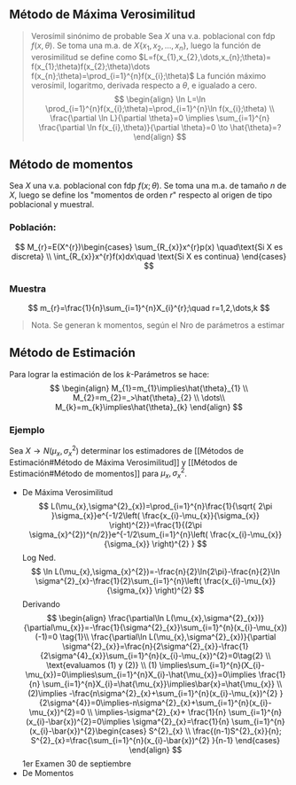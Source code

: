 ## Método de Máxima Verosimilitud
> Verosímil sinónimo de probable
Sea $X$ una v.a. poblacional con fdp $f(x,\theta)$. Se toma una m.a. de $X \{x_{1},x_{2},\dots,x_{n}\}$, luego la función de verosimilitud se define como $L=f(x_{1},x_{2},\dots,x_{n};\theta)= f(x_{1};\theta)f(x_{2};\theta)\dots f(x_{n};\theta)=\prod_{i=1}^{n}f(x_{i};\theta)$
La función máximo verosímil, logaritmo, derivada respecto a $\theta$, e igualado a cero.
$$
\begin{align}
\ln L=\ln \prod_{i=1}^{n}f(x_{i};\theta)=\prod_{i=1}^{n}\ln f(x_{i};\theta)   \\
\frac{\partial \ln L}{\partial \theta}=0 \implies \sum_{i=1}^{n} \frac{\partial \ln f(x_{i},\theta)}{\partial \theta}=0 \to \hat{\theta}=? 
\end{align}
$$
## Método de momentos
Sea $X$ una v.a. poblacional con fdp $f(x;\theta)$. Se toma una m.a. de tamaño $n$ de $X$, luego se define los "momentos de orden $r$" respecto al origen de tipo poblacional y muestral.
### Población: 
$$
M_{r}=E(X^{r})\begin{cases}
\sum_{R_{x}}x^{r}p(x) \quad\text{Si X es discreta} \\
\int_{R_{x}}x^{r}f(x)dx\quad \text{Si X es continua}
\end{cases}
$$
### Muestra
$$
m_{r}=\frac{1}{n}\sum_{i=1}^{n}X_{i}^{r};\quad r=1,2,\dots,k 
$$
> Nota. Se generan k momentos, según el Nro de parámetros a estimar
## Método de Estimación
Para lograr la estimación de los $k$-Parámetros se hace:
$$
\begin{align}
M_{1}=m_{1}\implies\hat{\theta}_{1} \\
M_{2}=m_{2}=_>\hat{\theta}_{2} \\
\dots\\
M_{k}=m_{k}\implies\hat{\theta}_{k}
\end{align}
$$
### Ejemplo 
Sea $X\to N(\mu_{x},\sigma_{x}^{2})$ determinar los estimadores de [[Métodos de Estimación#Método de Máxima Verosimilitud]] y [[Métodos de Estimación#Método de momentos]] para $\mu_{x}, \sigma_{x}^{2}$.
- De Máxima Verosimilitud
$$
L(\mu_{x},\sigma^{2}_{x})=\prod_{i=1}^{n}\frac{1}{\sqrt{ 2\pi }\sigma_{x}}e^{-1/2\left( \frac{x_{i}-\mu_{x}}{\sigma_{x}} \right)^{2}}=\frac{1}{(2\pi \sigma_{x}^{2})^{n/2}}e^{-1/2\sum_{i=1}^{n}\left( \frac{x_{i}-\mu_{x}}{\sigma_{x}} \right)^{2} }
$$
Log Ned.
$$
\ln L(\mu_{x},\sigma_{x}^{2})=-\frac{n}{2}\ln{2\pi}-\frac{n}{2}\ln \sigma^{2}_{x}-\frac{1}{2}\sum_{i=1}^{n}\left( \frac{x_{i}-\mu_{x}}{\sigma_{x}} \right)^{2} 
$$
Derivando
$$
\begin{align}
\frac{\partial\ln L(\mu_{x},\sigma^{2}_{x})}{\partial\mu_{x}}=-\frac{1}{\sigma^{2}_{x}}\sum_{i=1}^{n}(x_{i}-\mu_{x})(-1)=0 \tag{1}\\
\frac{\partial\ln L(\mu_{x},\sigma^{2}_{x})}{\partial \sigma^{2}_{x}}=\frac{n}{2\sigma^{2}_{x}}-\frac{1}{2\sigma^{4}_{x}}\sum_{i=1}^{n}(x_{i}-\mu_{x})^{2}=0\tag{2} \\
\text{evaluamos (1) y (2)} \\
(1) \implies\sum_{i=1}^{n}(X_{i}-\mu_{x})=0\implies\sum_{i=1}^{n}X_{i}-\hat{\mu_{x}}=0\implies \frac{1}{n} \sum_{i=1}^{n}X_{i}=\hat{\mu_{x}}\implies\bar{x}=\hat{\mu_{x}} \\
(2)\implies -\frac{n\sigma^{2}_{x}+\sum_{i=1}^{n}(x_{i}-\mu_{x})^{2} }{2\sigma^{4}}=0\implies-n\sigma^{2}_{x}+\sum_{i=1}^{n}(x_{i}-\mu_{x})^{2}=0 \\
\implies-\sigma^{2}_{x}+ \frac{1}{n} \sum_{i=1}^{n}(x_{i}-\bar{x})^{2}=0\implies \sigma^{2}_{x}=\frac{1}{n} \sum_{i=1}^{n}(x_{i}-\bar{x})^{2}\begin{cases}
S^{2}_{x} \\
\frac{(n-1)S^{2}_{x}}{n}; S^{2}_{x}=\frac{\sum_{i=1}^{n}(x_{i}-\bar{x})^{2} }{n-1}
\end{cases}
\end{align}
$$
1er Examen 30 de septiembre
- De Momentos